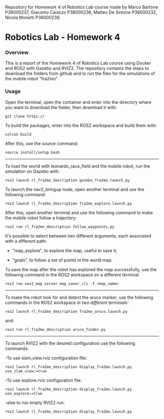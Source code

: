 Repository for Homework 4 of Robotics Lab course made by Marco Bartone P38000237, Giacomo Caiazzo P38000236, Matteo De Simone P38000232, Nicola Monetti P38000238.

# Robotics Lab - Homework 4

### Overview
This is a report of the Homework 4 of Robotics Lab course using Docker and ROS2 with Gazebo and RVIZ2. The repository contains the steps to download the folders from github and to run the files for the simulations of the mobile robot "fra2mo".

### Usage

Open the terminal, open the container and enter into the directory where you want to download the folder, then download it with:

	git clone https://

To build the packages, enter into the ROS2 workspace and build them with:

	colcon build

After this, use the source command:

	source install/setup.bash

--------------------------------

To load the world with leonardo_race_field and the mobile robot, run the simulation on Gazebo with:

	ros2 launch rl_fra2mo_description gazebo_fra2mo.launch.py

To launch the nav2_bringup node, open another terminal and use the following command:

	ros2 launch rl_fra2mo_description fra2mo_explore.launch.py

After this, open another terminal and use the following command to make the mobile robot follow a trajectory:
  
	ros2 run rl_fra2mo_description follow_waypoints.py

It's possible to select between two different arguments, each associated with a different path:

-  "map_explore", to explore the map, useful to save it;

-  "goals", to follow a set of points in the world map.

To save the map after the robot has explored the map successfully, use the following command in the ROS2 workspace on a different terminal:

	ros2 run nav2_map_server map_saver_cli -f <map_name>

--------------------------------

To make the robot look for and detect the aruco marker, use the following commands in the ROS2 workspace *in two different terminals*:

	ros2 launch rl_fra2mo_description fra2mo_aruco.launch.py
and:

	ros2 run rl_fra2mo_description aruco_finder.py

--------------------------------

To launch RVIZ2 with the desired configuration use the following commands:

-To use slam_view.rviz configuration file:

	ros2 launch rl_fra2mo_description display_fra2mo.launch.py use_slam_view:=true

-To use explore.rviz configuration file:

	ros2 launch rl_fra2mo_description display_fra2mo.launch.py use_explore:=true

-else to run empty RVIZ2 run:

	ros2 launch rl_fra2mo_description display_fra2mo.launch.py

